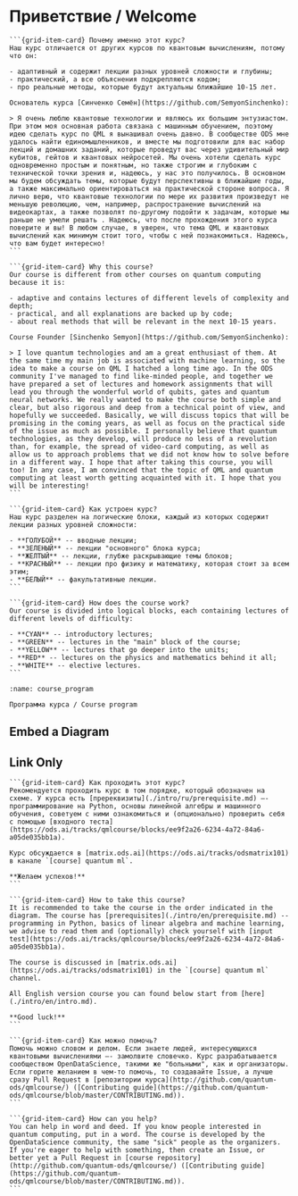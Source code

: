 # Приветствие / Welcome

<!-- Этот курс позволит вам погрузиться в удивительный мир квантового машинного обучения! -->

````{grid}
```{grid-item-card} Почему именно этот курс?
Наш курс отличается от других курсов по квантовым вычислениям, потому что он:

- адаптивный и содержит лекции разных уровней сложности и глубины;
- практический, а все объяснения подкрепляются кодом;
- про реальные методы, которые будут актуальны ближайшие 10-15 лет.

Основатель курса [Синченко Семён](https://github.com/SemyonSinchenko):

> Я очень люблю квантовые технологии и являюсь их большим энтузиастом. При этом моя основная работа связана с машинным обучением, поэтому идею сделать курс по QML я вынашивал очень давно. В сообществе ODS мне удалось найти единомышленников, и вместе мы подготовили для вас набор лекций и домашних заданий, которые проведут вас через удивительный мир кубитов, гейтов и квантовых нейросетей. Мы очень хотели сделать курс одновременно простым и понятным, но также строгим и глубоким с технической точки зрения и, надеюсь, у нас это получилось. В основном мы будем обсуждать темы, которые будут перспективны в ближайшие годы, а также максимально ориентироваться на практической стороне вопроса. Я лично верю, что квантовые технологии по мере их развития произведут не меньшую революцию, чем, например, распространение вычислений на видеокартах, а также позволят по-другому подойти к задачам, которые мы раньше не умели решать . Надеюсь, что после прохождения этого курса поверите и вы! В любом случае, я уверен, что тема QML и квантовых вычислений как минимум стоит того, чтобы с ней познакомиться. Надеюсь, что вам будет интересно!
```

```{grid-item-card} Why this course?
Our course is different from other courses on quantum computing because it is:

- adaptive and contains lectures of different levels of complexity and depth;
- practical, and all explanations are backed up by code;
- about real methods that will be relevant in the next 10-15 years.

Course Founder [Sinchenko Semyon](https://github.com/SemyonSinchenko):

> I love quantum technologies and am a great enthusiast of them. At the same time my main job is associated with machine learning, so the idea to make a course on QML I hatched a long time ago. In the ODS community I've managed to find like-minded people, and together we have prepared a set of lectures and homework assignments that will lead you through the wonderful world of qubits, gates and quantum neural networks. We really wanted to make the course both simple and clear, but also rigorous and deep from a technical point of view, and hopefully we succeeded. Basically, we will discuss topics that will be promising in the coming years, as well as focus on the practical side of the issue as much as possible. I personally believe that quantum technologies, as they develop, will produce no less of a revolution than, for example, the spread of video-card computing, as well as allow us to approach problems that we did not know how to solve before in a different way. I hope that after taking this course, you will too! In any case, I am convinced that the topic of QML and quantum computing at least worth getting acquainted with it. I hope that you will be interesting!
```
````

````{grid}
```{grid-item-card} Как устроен курс?
Наш курс разделен на логические блоки, каждый из которых содержит лекции разных уровней сложности:

- **ГОЛУБОЙ** -- вводные лекции;
- **ЗЕЛЕНЫЙ** -- лекции "основного" блока курса;
- **ЖЕЛТЫЙ** -- лекции, глубже раскрывающие темы блоков;
- **КРАСНЫЙ** -- лекции про физику и математику, которая стоит за всем этим;
- **БЕЛЫЙ** -- факультативные лекции.
```

```{grid-item-card} How does the course work?
Our course is divided into logical blocks, each containing lectures of different levels of difficulty:

- **CYAN** -- introductory lectures;
- **GREEN** -- lectures in the "main" block of the course;
- **YELLOW** -- lectures that go deeper into the units;
- **RED** -- lectures on the physics and mathematics behind it all;
- **WHITE** -- elective lectures.
```
````

```{figure} /_static/index/program.png
:name: course_program

Программа курса / Course program
```


## Embed a Diagram

<!-- ![Diagram Image Link](/_static/index/program.puml) -->

## Link Only

<!-- [Diagram Image Link](/_static/index/program.puml) -->

````{grid}
```{grid-item-card} Как проходить этот курс?
Рекомендуется проходить курс в том порядке, который обозначен на схеме. У курса есть [пререквизиты](./intro/ru/prerequisite.md) –- программирование на Python, основы линейной алгебры и машинного обучения, советуем с ними ознакомиться и (опционально) проверить себя с помощью [входного теста](https://ods.ai/tracks/qmlcourse/blocks/ee9f2a26-6234-4a72-84a6-a05de035bb1a).

Курс обсуждается в [matrix.ods.ai](https://ods.ai/tracks/odsmatrix101) в канале `[course] quantum ml`.

**Желаем успехов!**
```

```{grid-item-card} How to take this course?
It is recommended to take the course in the order indicated in the diagram. The course has [prerequisites](./intro/en/prerequisite.md) -- programming in Python, basics of linear algebra and machine learning, we advise to read them and (optionally) check yourself with [input test](https://ods.ai/tracks/qmlcourse/blocks/ee9f2a26-6234-4a72-84a6-a05de035bb1a).

The course is discussed in [matrix.ods.ai](https://ods.ai/tracks/odsmatrix101) in the `[course] quantum ml` channel.

All English version course you can found below start from [here](./intro/en/intro.md).

**Good luck!**
```
````

````{grid}
```{grid-item-card} Как можно помочь?
Помочь можно словом и делом. Если знаете людей, интересующихся квантовыми вычислениями –- замолвите словечко. Курс разрабатывается сообществом OpenDataScience, такими же "больными", как и организаторы. Если горите желанием в чем-то помочь, то создавайте Issue, а лучше сразу Pull Request в [репозитории курса](http://github.com/quantum-ods/qmlcourse/) ([Contributing guide](https://github.com/quantum-ods/qmlcourse/blob/master/CONTRIBUTING.md)).
```

```{grid-item-card} How can you help?
You can help in word and deed. If you know people interested in quantum computing, put in a word. The course is developed by the OpenDataScience community, the same "sick" people as the organizers. If you're eager to help with something, then create an Issue, or better yet a Pull Request in [course repository](http://github.com/quantum-ods/qmlcourse/) ([Contributing guide](https://github.com/quantum-ods/qmlcourse/blob/master/CONTRIBUTING.md)).
```
````

<p style="page-break-after:always;"></p>
